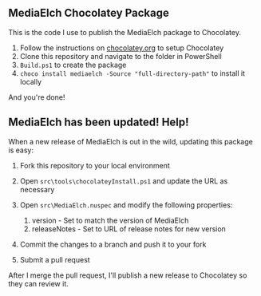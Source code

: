 ## MediaElch Chocolatey Package

This is the code I use to publish the MediaElch package to Chocolatey. 

 1. Follow the instructions on [chocolatey.org](http://chocolatey.org/) to setup Chocolatey
 2. Clone this repository and navigate to the folder in PowerShell
 3. `Build.ps1` to create the package
 4. `choco install mediaelch -Source "full-directory-path"` to install it locally

And you're done!

## MediaElch has been updated! Help!

When a new release of MediaElch is out in the wild, updating this package is easy:

 1. Fork this repository to your local environment
 2. Open `src\tools\chocolateyInstall.ps1` and update the URL as necessary
 3. Open `src\MediaElch.nuspec` and modify the following properties:
 
    1. version - Set to match the version of MediaElch
    2. releaseNotes - Set to URL of release notes for new version

 4. Commit the changes to a branch and push it to your fork
 5. Submit a pull request

After I merge the pull request, I'll publish a new release to Chocolatey so they can review it.
